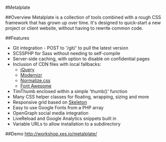 #Metalplate

##Overview
Metalplate is a collection of tools combined with a rough CSS framework that has grown up over time.
It's designed to quick-start a new project or client website, without having to rewrite common code.

##Features
- Git integration - POST to '/git/' to pull the latest version
- SCSSPHP for Sass without needing to self-compile
- Server-side caching, with option to disable on confidential pages
- Inclusion of CDN files with local fallbacks:
  - [jQuery](https://jquery.com/)
  - [Modernizr](http://modernizr.com/)
  - [Normalize.css](https://github.com/necolas/normalize.css)
  - [Font Awesome](https://fortawesome.github.io/Font-Awesome/)
- TimThumb enclosed within a simple 'thumb()' function
- Many CSS helper classes for floating, wrapping, sizing and more
- Responsive grid based on [Skeleton](https://github.com/dhg/Skeleton)
- Easy to use Google Fonts from a PHP array
- OpenGraph social media integration
- LiveReload and Google Analytics snippets built in
- Variable URLs to allow installation to a subdirectory

##Demo
http://workshop.xes.io/metalplate/